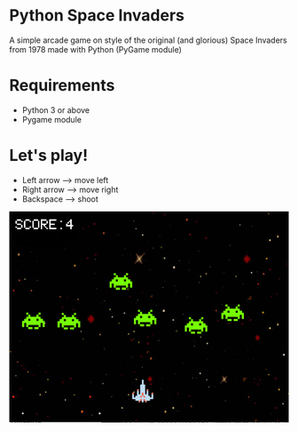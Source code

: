 # Python Space Invaders
A simple arcade game on style of the original (and glorious) Space Invaders from 1978 made with Python (PyGame module)

# Requirements
- Python 3 or above 
- Pygame module

# Let's play!
- Left arrow --> move left
- Right arrow --> move right
- Backspace --> shoot

![Game Image1](/images/game1.PNG)

